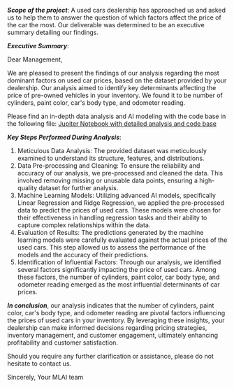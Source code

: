 _**Scope of the project**_: A used cars dealership has approached us and asked us to help them to answer the question of which factors affect the price of the car the most. Our deliverable was determined to be an executive summary detailing our findings. 

_**Executive Summary**_:

Dear Management,

We are pleased to present the findings of our analysis regarding the most dominant factors on used car prices, based on the dataset provided by your dealership. Our analysis aimed to identify key determinants affecting the price of pre-owned vehicles in your inventory. We found it to be number of cylinders, paint color, car's body type, and odometer reading.

Please find an in-depth data analysis and AI modeling with the code base in the following file: [Jupiter Notebook with detailed analysis and code base](https://github.com/iheavenAIML/AIML_liveproject_02/blob/main/practicalApplication_v02_iheaven.ipynb)

_**Key Steps Performed During Analysis**_:
1. Meticulous Data Analysis: The provided dataset was meticulously examined to understand its structure, features, and distributions.
2. Data Pre-processing and Cleaning: To ensure the reliability and accuracy of our analysis, we pre-processed and cleaned the data. This involved removing missing or unusable data points, ensuring a high-quality dataset for further analysis.
3. Machine Learning Models: Utilizing advanced AI models, specifically Linear Regression and Ridge Regression, we applied the pre-processed data to predict the prices of used cars. These models were chosen for their effectiveness in handling regression tasks and their ability to capture complex relationships within the data.
4. Evaluation of Results: The predictions generated by the machine learning models were carefully evaluated against the actual prices of the used cars. This step allowed us to assess the performance of the models and the accuracy of their predictions.
5. Identification of Influential Factors: Through our analysis, we identified several factors significantly impacting the price of used cars. Among these factors, the number of cylinders, paint color, car body type, and odometer reading emerged as the most influential determinants of car prices.

_**In conclusion**_, our analysis indicates that the number of cylinders, paint color, car's body type, and odometer reading are pivotal factors influencing the prices of used cars in your inventory. By leveraging these insights, your dealership can make informed decisions regarding pricing strategies, inventory management, and customer engagement, ultimately enhancing profitability and customer satisfaction.

Should you require any further clarification or assistance, please do not hesitate to contact us.

Sincerely,
Your MLAI team
